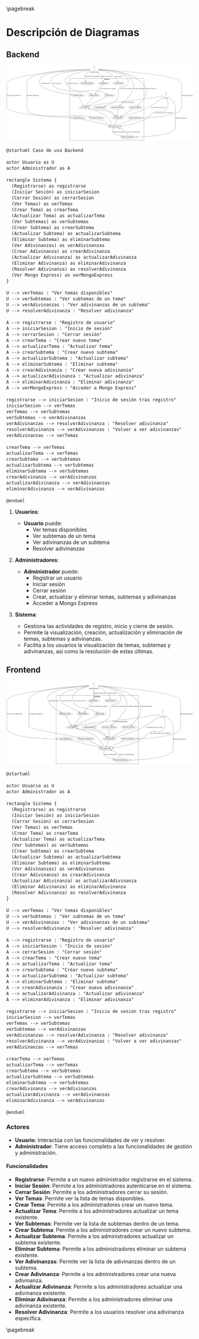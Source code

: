 \pagebreak

# Descripción de Diagramas

## Backend

![Caso de uso backend](caso-de-uso-backend.png)

```plantuml
@startuml Caso de uso Backend

actor Usuario as U
actor Administrador as A

rectangle Sistema {
  (Registrarse) as registrarse
  (Iniciar Sesión) as iniciarSesion
  (Cerrar Sesión) as cerrarSesion
  (Ver Temas) as verTemas
  (Crear Tema) as crearTema
  (Actualizar Tema) as actualizarTema
  (Ver Subtemas) as verSubtemas
  (Crear Subtema) as crearSubtema
  (Actualizar Subtema) as actualizarSubtema
  (Eliminar Subtema) as eliminarSubtema
  (Ver Adivinanzas) as verAdivinanzas
  (Crear Adivinanza) as crearAdivinanza
  (Actualizar Adivinanza) as actualizarAdivinanza
  (Eliminar Adivinanza) as eliminarAdivinanza
  (Resolver Adivinanza) as resolverAdivinanza
  (Ver Mongo Express) as verMongoExpress
}

U --> verTemas : "Ver temas disponibles"
U --> verSubtemas : "Ver subtemas de un tema"
U --> verAdivinanzas : "Ver adivinanzas de un subtema"
U --> resolverAdivinanza : "Resolver adivinanza"

A --> registrarse : "Registro de usuario"
A --> iniciarSesion : "Inicio de sesión"
A --> cerrarSesion : "Cerrar sesión"
A --> crearTema : "Crear nuevo tema"
A --> actualizarTema : "Actualizar tema"
A --> crearSubtema : "Crear nuevo subtema"
A --> actualizarSubtema : "Actualizar subtema"
A --> eliminarSubtema : "Eliminar subtema"
A --> crearAdivinanza : "Crear nueva adivinanza"
A --> actualizarAdivinanza : "Actualizar adivinanza"
A --> eliminarAdivinanza : "Eliminar adivinanza"
A --> verMongoExpress : "Acceder a Mongo Express"

registrarse --> iniciarSesion : "Inicio de sesión tras registro"
iniciarSesion --> verTemas
verTemas --> verSubtemas
verSubtemas --> verAdivinanzas
verAdivinanzas --> resolverAdivinanza : "Resolver adivinanza"
resolverAdivinanza --> verAdivinanzas : "Volver a ver adivinanzas"
verAdivinanzas --> verTemas

crearTema --> verTemas
actualizarTema --> verTemas
crearSubtema --> verSubtemas
actualizarSubtema --> verSubtemas
eliminarSubtema --> verSubtemas
crearAdivinanza --> verAdivinanzas
actualizarAdivinanza --> verAdivinanzas
eliminarAdivinanza --> verAdivinanzas

@enduml

```


1. **Usuarios**:
   - **Usuario** puede:
     - Ver temas disponibles
     - Ver subtemas de un tema
     - Ver adivinanzas de un subtema
     - Resolver adivinanzas

2. **Administradores**:
   - **Administrador** puede:
     - Registrar un usuario
     - Iniciar sesión
     - Cerrar sesión
     - Crear, actualizar y eliminar temas, subtemas y adivinanzas
     - Acceder a Mongo Express

3. **Sistema**:
   - Gestiona las actividades de registro, inicio y cierre de sesión.
   - Permite la visualización, creación, actualización y eliminación de temas, subtemas y adivinanzas.
   - Facilita a los usuarios la visualización de temas, subtemas y adivinanzas, así como la resolución de estas últimas.

## Frontend

![Caso de uso frontend](caso-de-uso-frontend.png)

```plantuml
@startuml

actor Usuario as U
actor Administrador as A

rectangle Sistema {
  (Registrarse) as registrarse
  (Iniciar Sesión) as iniciarSesion
  (Cerrar Sesión) as cerrarSesion
  (Ver Temas) as verTemas
  (Crear Tema) as crearTema
  (Actualizar Tema) as actualizarTema
  (Ver Subtemas) as verSubtemas
  (Crear Subtema) as crearSubtema
  (Actualizar Subtema) as actualizarSubtema
  (Eliminar Subtema) as eliminarSubtema
  (Ver Adivinanzas) as verAdivinanzas
  (Crear Adivinanza) as crearAdivinanza
  (Actualizar Adivinanza) as actualizarAdivinanza
  (Eliminar Adivinanza) as eliminarAdivinanza
  (Resolver Adivinanza) as resolverAdivinanza
}

U --> verTemas : "Ver temas disponibles"
U --> verSubtemas : "Ver subtemas de un tema"
U --> verAdivinanzas : "Ver adivinanzas de un subtema"
U --> resolverAdivinanza : "Resolver adivinanza"

A --> registrarse : "Registro de usuario"
A --> iniciarSesion : "Inicio de sesión"
A --> cerrarSesion : "Cerrar sesión"
A --> crearTema : "Crear nuevo tema"
A --> actualizarTema : "Actualizar tema"
A --> crearSubtema : "Crear nuevo subtema"
A --> actualizarSubtema : "Actualizar subtema"
A --> eliminarSubtema : "Eliminar subtema"
A --> crearAdivinanza : "Crear nueva adivinanza"
A --> actualizarAdivinanza : "Actualizar adivinanza"
A --> eliminarAdivinanza : "Eliminar adivinanza"

registrarse --> iniciarSesion : "Inicio de sesión tras registro"
iniciarSesion --> verTemas
verTemas --> verSubtemas
verSubtemas --> verAdivinanzas
verAdivinanzas --> resolverAdivinanza : "Resolver adivinanza"
resolverAdivinanza --> verAdivinanzas : "Volver a ver adivinanzas"
verAdivinanzas --> verTemas

crearTema --> verTemas
actualizarTema --> verTemas
crearSubtema --> verSubtemas
actualizarSubtema --> verSubtemas
eliminarSubtema --> verSubtemas
crearAdivinanza --> verAdivinanzas
actualizarAdivinanza --> verAdivinanzas
eliminarAdivinanza --> verAdivinanzas

@enduml

```

### Actores
- **Usuario**: Interactúa con las funcionalidades de ver y resolver.
- **Administrador**: Tiene acceso completo a las funcionalidades de gestión y administración.

#### Funcionalidades
- **Registrarse**: Permite a un nuevo administrador registrarse en el sistema.
- **Iniciar Sesión**: Permite a los administradores autenticarse en el sistema.
- **Cerrar Sesión**: Permite a los administradores cerrar su sesión.
- **Ver Temas**: Permite ver la lista de temas disponibles.
- **Crear Tema**: Permite a los administradores crear un nuevo tema.
- **Actualizar Tema**: Permite a los administradores actualizar un tema existente.
- **Ver Subtemas**: Permite ver la lista de subtemas dentro de un tema.
- **Crear Subtema**: Permite a los administradores crear un nuevo subtema.
- **Actualizar Subtema**: Permite a los administradores actualizar un subtema existente.
- **Eliminar Subtema**: Permite a los administradores eliminar un subtema existente.
- **Ver Adivinanzas**: Permite ver la lista de adivinanzas dentro de un subtema.
- **Crear Adivinanza**: Permite a los administradores crear una nueva adivinanza.
- **Actualizar Adivinanza**: Permite a los administradores actualizar una adivinanza existente.
- **Eliminar Adivinanza**: Permite a los administradores eliminar una adivinanza existente.
- **Resolver Adivinanza**: Permite a los usuarios resolver una adivinanza específica.

\pagebreak